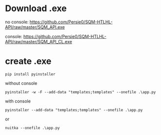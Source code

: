 # Download .exe
no console:
https://github.com/Persie0/SQM-HTLHL-API/raw/master/SQM_API.exe

console:
https://github.com/Persie0/SQM-HTLHL-API/raw/master/SQM_API_CL.exe

# create .exe
`pip install pyinstaller`

without console

`pyinstaller -w -F --add-data "templates;templates" --onefile .\app.py`

with console

`pyinstaller --add-data "templates;templates" --onefile .\app.py`

or

 `nuitka --onefile .\app.py`

